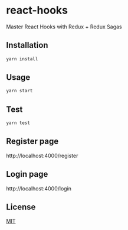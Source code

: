 # react-hooks
Master React Hooks with Redux + Redux Sagas

## Installation

```bash
yarn install
```

## Usage

```bash
yarn start
```

## Test

```bash
yarn test
```

## Register page 
http://localhost:4000/register 

## Login page
http://localhost:4000/login 

## License
[MIT](https://choosealicense.com/licenses/mit/)
